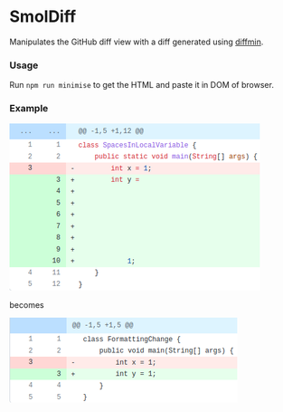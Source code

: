 # SmolDiff

Manipulates the GitHub diff view with a diff generated using
[diffmin](https://github.com/SpoonLabs/diffmin/).

### Usage

Run `npm run minimise` to get the HTML and paste it in DOM of browser.

### Example

![Before](/readme_assets/before.png)

becomes

![After](/readme_assets/after.png)
